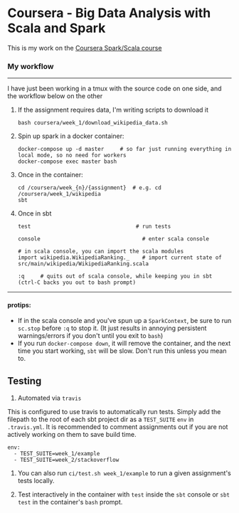Coursera - Big Data Analysis with Scala and Spark
=================================================

This is my work on the [Coursera Spark/Scala course](https://www.coursera.org/learn/scala-spark-big-data)

### My workflow
---------------

I have just been working in a tmux with the source code on one side, and the workflow below on the other


 1. If the assignment requires data, I'm writing scripts to download it

    ```
    bash coursera/week_1/download_wikipedia_data.sh
    ```

 1. Spin up spark in a docker container:

    ```
    docker-compose up -d master     # so far just running everything in local mode, so no need for workers
    docker-compose exec master bash
    ```

 1. Once in the container:

    ```
    cd /coursera/week_{n}/{assignment}  # e.g. cd /coursera/week_1/wikipedia
    sbt
    ```

 1. Once in sbt

    ```
    test                                 # run tests

    console                                # enter scala console

    # in scala console, you can import the scala modules
    import wikipedia.WikipediaRanking._    # import current state of src/main/wikipedia/WikipediaRanking.scala

    :q     # quits out of scala console, while keeping you in sbt (ctrl-C backs you out to bash prompt)
    ```

--------------------
#### protips:

- If in the scala console and you've spun up a `SparkContext`, be sure to run `sc.stop` before `:q` to stop it.
  (It just results in annoying persistent warnings/errors if you don't until you exit to `bash`)
- If you run `docker-compose down`, it will remove the container, and the next time you start working, `sbt` will be slow.
  Don't run this unless you mean to.


Testing
-------

1. Automated via `travis`

  This is configured to use travis to automatically run tests.
  Simply add the filepath to the root of each sbt project dir as a `TEST_SUITE` `env` in `.travis.yml`.
  It is recommended to comment assignments out if you are not actively working on them to save build time.

  ```
  env:
    - TEST_SUITE=week_1/example
    - TEST_SUITE=week_2/stackoverflow
  ```

1. You can also run `ci/test.sh week_1/example` to run a given assignment's tests locally.

1. Test interactively in the container with `test` inside the `sbt` console or `sbt test` in the container's `bash` prompt.




